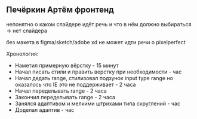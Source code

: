 <h2>Печёркин Артём фронтенд</h2>
<p>непонятно о каком слайдере идёт речь и что в нём должно выбираться → нет слайдера</p>
<p>без макета в figma/sketch/adobe xd не может идти речи о pixelperfect</p>
<p>Хронология:</p>
<ul>
    <li>Наметил примерную вёрстку - 15 минут</li>
    <li>Начал писать стили и править верстку при необходимости - час</li>
    <li>Начал дедать range, стилизовал подзунок input type range но оказалось что IE это не поддерживает - 2 часа</li>
    <li>Начал переделывать range - 2 часа</li>
    <li>Закончил переделывать range - 2 часа</li>
    <li>Занялся адаптивом и мелкими штрихами типа скруглений - час</li>
    <li>Доделал адаптив - час</li>
</ul>
